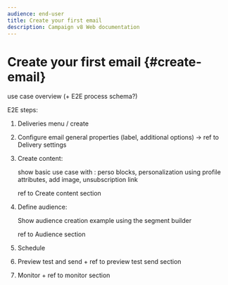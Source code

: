 ```yaml
---
audience: end-user
title: Create your first email
description: Campaign v8 Web documentation
---
```

# Create your first email {#create-email}

use case overview (+ E2E process schema?)

E2E steps:

1. Deliveries menu / create
1. Configure email general properties (label, additional options) -> ref to Delivery settings
1. Create content: 

   show basic use case with : perso blocks, personalization using profile attributes, add image, unsubscription link

   ref to Create content section


1. Define audience: 

    Show audience creation example using the segment builder

    ref to Audience section

1. Schedule
1. Preview test and send + ref to preview test send section
1. Monitor + ref to monitor section
